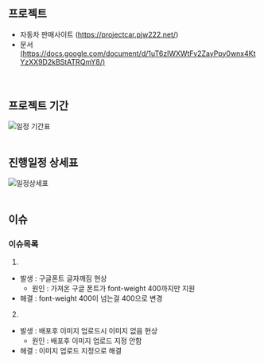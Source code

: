 # 

## 프로젝트
- 자동차 판매사이트 (https://projectcar.pjw222.net/)
- 문서 [(https://docs.google.com/document/d/1uT6zlWXWtFy2ZayPpy0wnx4KtYzXX9D2kBStATRQmY8/)](https://docs.google.com/document/d/e/2PACX-1vTApxQMmf1H1MKhqWbWioDqE2mGAImLOLW-0pbauG1o3iVk8dMwoI9gn2Sv3qRKpC-u_Wf62Kk2R37g/pub)
<br><br><br>

## 프로젝트 기간

![일정 기간표](https://github.com/pjw222/ProjectCar/assets/142759365/12ffc5c9-b746-4cd9-93cf-56f344562707)
<br><br>
## 진행일정 상세표
![일정상세표](https://github.com/pjw222/ProjectCar/assets/142759365/d8b056fd-bd16-4f5b-aa4f-388bd1160469)
<br><br>
## 이슈
### 이슈목록
1.  
  - 발생 : 구글폰트 글자깨짐 현상
    - 원인 : 가져온 구글 폰트가 font-weight 400까지만 지원
  - 해결 :  font-weight 400이 넘는걸 400으로 변경
2.
  - 발생 : 배포후 이미지 업로드시 이미지 없음 현상
    - 원인 : 배포후 이미지 업로드 지정 안함
  - 해결 : 이미지 업로드 지정으로 해결


